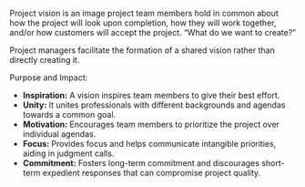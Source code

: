 Project vision is an image project team members hold in common about how the project will look upon completion, how they will work together, and/or how customers will accept the project.
“What do we want to create?”

Project managers facilitate the formation of a shared vision rather than directly creating it.

Purpose and Impact:
- **Inspiration:** A vision inspires team members to give their best effort.
- **Unity:** It unites professionals with different backgrounds and agendas towards a common goal.
- **Motivation:** Encourages team members to prioritize the project over individual agendas.
- **Focus:** Provides focus and helps communicate intangible priorities, aiding in judgment calls.
- **Commitment:** Fosters long-term commitment and discourages short-term expedient responses that can compromise project quality.